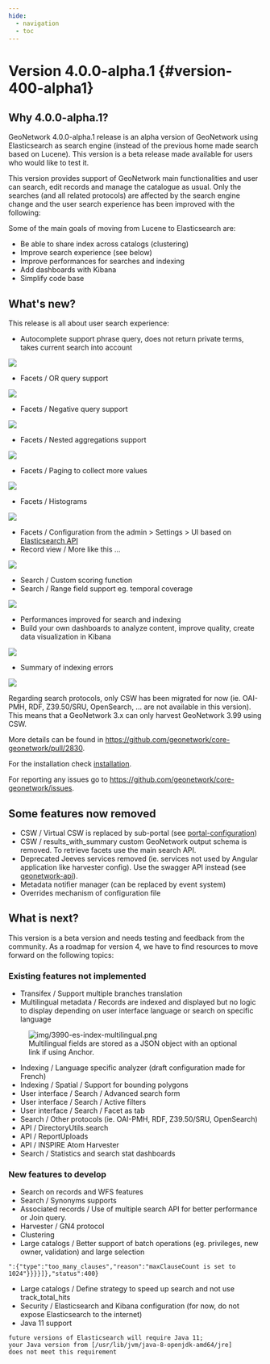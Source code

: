 ```yaml
---
hide:
  - navigation
  - toc
---
```

# Version 4.0.0-alpha.1 {#version-400-alpha1}

## Why 4.0.0-alpha.1?

GeoNetwork 4.0.0-alpha.1 release is an alpha version of GeoNetwork using Elasticsearch as search engine (instead of the previous home made search based on Lucene). This version is a beta release made available for users who would like to test it.

This version provides support of GeoNetwork main functionalities and user can search, edit records and manage the catalogue as usual. Only the searches (and all related protocols) are affected by the search engine change and the user search experience has been improved with the following:

Some of the main goals of moving from Lucene to Elasticsearch are:

-   Be able to share index across catalogs (clustering)
-   Improve search experience (see below)
-   Improve performances for searches and indexing
-   Add dashboards with Kibana
-   Simplify code base

## What's new?

This release is all about user search experience:

-   Autocomplete support phrase query, does not return private terms, takes current search into account

![](img/3990-es-suggest-phrase.png)

-   Facets / OR query support

![](img/3990-es-facet-or.png)

-   Facets / Negative query support

![](img/3990-es-facet-negative.png)

-   Facets / Nested aggregations support

![](img/3990-es-facet-nested.png)

-   Facets / Paging to collect more values

![](img/3990-es-facet-more.png)

-   Facets / Histograms

![](img/3990-es-facet-histogram.png)

-   Facets / Configuration from the admin \> Settings \> UI based on [Elasticsearch API](https://www.elastic.co/guide/en/elasticsearch/reference/current/search-aggregations.html)
-   Record view / More like this \...

![](img/3990-es-morelikethis.png)

-   Search / Custom scoring function
-   Search / Range field support eg. temporal coverage

![](img/3990-es-search-range.png)

-   Performances improved for search and indexing
-   Build your own dashboards to analyze content, improve quality, create data visualization in Kibana

![](img/3990-kb-dq.png)

-   Summary of indexing errors

![](img/3990-es-indexing-errors.png)

Regarding search protocols, only CSW has been migrated for now (ie. OAI-PMH, RDF, Z39.50/SRU, OpenSearch, \... are not available in this version). This means that a GeoNetwork 3.x can only harvest GeoNetwork 3.99 using CSW.

More details can be found in <https://github.com/geonetwork/core-geonetwork/pull/2830>.

For the installation check [installation](installation.md).

For reporting any issues go to <https://github.com/geonetwork/core-geonetwork/issues>.

## Some features now removed

-   CSW / Virtual CSW is replaced by sub-portal (see [portal-configuration](portal-configuration.md))
-   CSW / results_with_summary custom GeoNetwork output schema is removed. To retrieve facets use the main search API.
-   Deprecated Jeeves services removed (ie. services not used by Angular application like harvester config). Use the swagger API instead (see [geonetwork-api](geonetwork-api.md)).
-   Metadata notifier manager (can be replaced by event system)
-   Overrides mechanism of configuration file

## What is next?

This version is a beta version and needs testing and feedback from the community. As a roadmap for version 4, we have to find resources to move forward on the following topics:

### Existing features not implemented

-   Transifex / Support multiple branches translation
-   Multilingual metadata / Records are indexed and displayed but no logic to display depending on user interface language or search on specific language

<figure>
<img src="img/3990-es-index-multilingual.png" alt="img/3990-es-index-multilingual.png" />
<figcaption>Multilingual fields are stored as a JSON object with an optional link if using Anchor.</figcaption>
</figure>

-   Indexing / Language specific analyzer (draft configuration made for French)
-   Indexing / Spatial / Support for bounding polygons
-   User interface / Search / Advanced search form
-   User interface / Search / Active filters
-   User interface / Search / Facet as tab
-   Search / Other protocols (ie. OAI-PMH, RDF, Z39.50/SRU, OpenSearch)
-   API / DirectoryUtils.search
-   API / ReportUploads
-   API / INSPIRE Atom Harvester
-   Search / Statistics and search stat dashboards

### New features to develop

-   Search on records and WFS features
-   Search / Synonyms supports
-   Associated records / Use of multiple search API for better performance or Join query.
-   Harvester / GN4 protocol
-   Clustering
-   Large catalogs / Better support of batch operations (eg. privileges, new owner, validation) and large selection

``` 
":{"type":"too_many_clauses","reason":"maxClauseCount is set to 1024"}}}}]},"status":400}
```

-   Large catalogs / Define strategy to speed up search and not use track_total_hits
-   Security / Elasticsearch and Kibana configuration (for now, do not expose Elasticsearch to the internet)
-   Java 11 support

``` 
future versions of Elasticsearch will require Java 11;
your Java version from [/usr/lib/jvm/java-8-openjdk-amd64/jre]
does not meet this requirement
```
